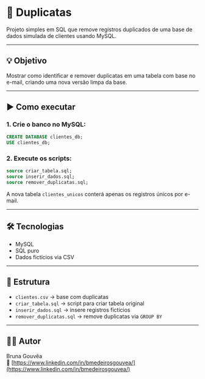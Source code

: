 # 🧹 Duplicatas

Projeto simples em SQL que remove registros duplicados de uma base de dados simulada de clientes usando MySQL.

---

## 💡 Objetivo

Mostrar como identificar e remover duplicatas em uma tabela com base no e-mail, criando uma nova versão limpa da base.

---

## ▶️ Como executar

### 1. Crie o banco no MySQL:

```sql
CREATE DATABASE clientes_db;
USE clientes_db;
```

### 2. Execute os scripts:

```sql
source criar_tabela.sql;
source inserir_dados.sql;
source remover_duplicatas.sql;
```

A nova tabela `clientes_unicos` conterá apenas os registros únicos por e-mail.

---

## 🛠️ Tecnologias

- MySQL
- SQL puro
- Dados fictícios via CSV

---

## 📂 Estrutura

- `clientes.csv` → base com duplicatas
- `criar_tabela.sql` → script para criar tabela original
- `inserir_dados.sql` → insere registros fictícios
- `remover_duplicatas.sql` → remove duplicatas via `GROUP BY`

---

## 🙋‍♂️ Autor

Bruna Gouvêa  
🔗 [https://www.linkedin.com/in/bmedeirosgouvea/](https://www.linkedin.com/in/bmedeirosgouvea/)
